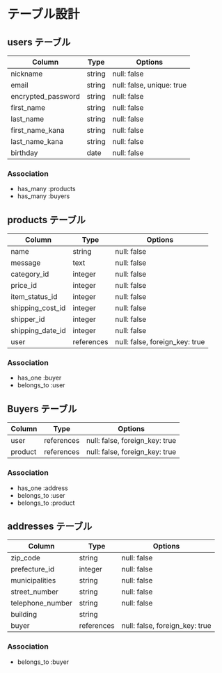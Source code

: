 # テーブル設計

## users テーブル

| Column             | Type   | Options                   |
| ------------------ | ------ | ------------------------- |
| nickname           | string | null: false               |
| email              | string | null: false, unique: true |
| encrypted_password | string | null: false               |
| first_name         | string | null: false               |
| last_name          | string | null: false               |
| first_name_kana    | string | null: false               |
| last_name_kana     | string | null: false               |
| birthday           | date   | null: false               |

### Association

- has_many :products
- has_many :buyers

## products テーブル

| Column            | Type       | Options                        |
| ----------------- | ---------- | ------------------------------ |
| name              | string     | null: false                    |
| message           | text       | null: false                    |
| category_id       | integer    | null: false                    |
| price_id          | integer    | null: false                    |
| item_status_id    | integer    | null: false                    |
| shipping_cost_id  | integer    | null: false                    |
| shipper_id        | integer    | null: false                    |
| shipping_date_id  | integer    | null: false                    |
| user              | references | null: false, foreign_key: true |

### Association

- has_one :buyer
- belongs_to :user

## Buyers テーブル

| Column    | Type       | Options                        |
| --------- | ---------- | ------------------------------ |
| user      | references | null: false, foreign_key: true |
| product   | references | null: false, foreign_key: true |

### Association

- has_one    :address
- belongs_to :user
- belongs_to :product

## addresses テーブル

| Column           | Type       | Options                        |
| ---------------- | ---------- | ------------------------------ |
| zip_code         | string     | null: false                    |
| prefecture_id    | integer    | null: false                    |
| municipalities   | string     | null: false                    |
| street_number    | string     | null: false                    |
| telephone_number | string     | null: false                    |
| building         | string     |                                |
| buyer            | references | null: false, foreign_key: true |

### Association

- belongs_to :buyer
